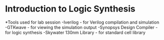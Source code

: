 # Introduction to Logic Synthesis 

*Tools used for lab session 
-Iverilog - for Verilog compilation and simulation
-GTKwave - for viewing the simulation output
-Synopsys Design Compiler - for logic synthesis
-Skywater 130nm Library - for standard cell library
